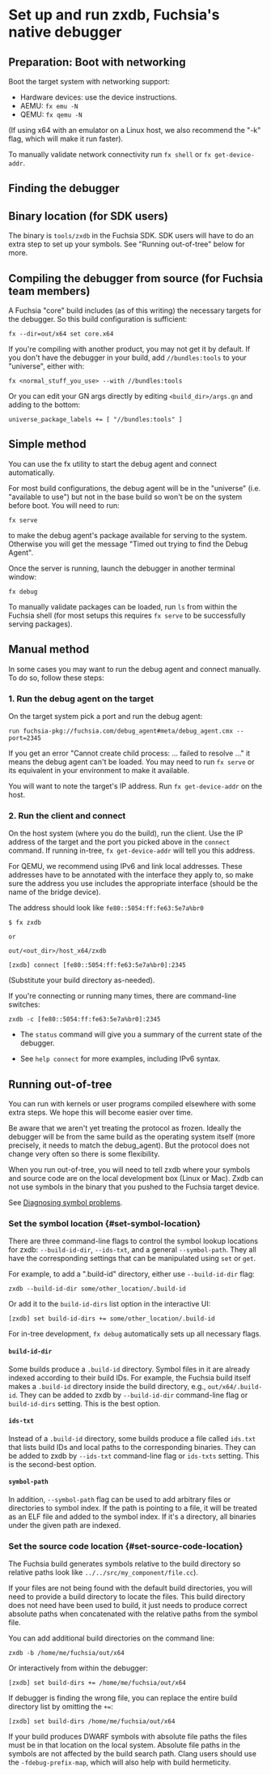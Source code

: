# Set up and run zxdb, Fuchsia's native debugger

## Preparation: Boot with networking

Boot the target system with networking support:

  * Hardware devices: use the device instructions.
  * AEMU: `fx emu -N`
  * QEMU: `fx qemu -N`

(If using x64 with an emulator on a Linux host, we also recommend the "-k" flag, which will make it
run faster).

To manually validate network connectivity run `fx shell` or `fx get-device-addr`.

## Finding the debugger

## Binary location (for SDK users)

The binary is `tools/zxdb` in the Fuchsia SDK. SDK users will have to do an extra step to set up
your symbols. See "Running out-of-tree" below for more.

## Compiling the debugger from source (for Fuchsia team members)

A Fuchsia "core" build includes (as of this writing) the necessary targets for the debugger. So this
build configuration is sufficient:

```posix-terminal
fx --dir=out/x64 set core.x64
```

If you're compiling with another product, you may not get it by default. If you don't have the
debugger in your build, add `//bundles:tools` to your "universe", either with:

```posix-terminal
fx <normal_stuff_you_use> --with //bundles:tools
```

Or you can edit your GN args directly by editing `<build_dir>/args.gn` and adding to the bottom:

```none
universe_package_labels += [ "//bundles:tools" ]
```

## Simple method

You can use the fx utility to start the debug agent and connect automatically.

For most build configurations, the debug agent will be in the "universe" (i.e. "available to use")
but not in the base build so won't be on the system before boot. You will need to run:

```posix-terminal
fx serve
```

to make the debug agent's package available for serving to the system. Otherwise you will get the
message "Timed out trying to find the Debug Agent".

Once the server is running, launch the debugger in another terminal window:

```posix-terminal
fx debug
```

To manually validate packages can be loaded, run `ls` from within the Fuchsia shell (for most setups
this requires `fx serve` to be successfully serving packages).

## Manual method

In some cases you may want to run the debug agent and connect manually. To do so, follow these
steps:

### 1. Run the debug agent on the target

On the target system pick a port and run the debug agent:

```posix-terminal
run fuchsia-pkg://fuchsia.com/debug_agent#meta/debug_agent.cmx --port=2345
```

If you get an error "Cannot create child process: ... failed to resolve ..." it means the debug
agent can't be loaded. You may need to run `fx serve` or its equivalent in your environment to make
it available.

You will want to note the target's IP address. Run `fx get-device-addr` on the host.

### 2. Run the client and connect

On the host system (where you do the build), run the client. Use the IP address of the target and
the port you picked above in the `connect` command. If running in-tree, `fx get-device-addr` will
tell you this address.

For QEMU, we recommend using IPv6 and link local addresses. These addresses have to be annotated
with the interface they apply to, so make sure the address you use includes the appropriate
interface (should be the name of the bridge device).

The address should look like `fe80::5054:ff:fe63:5e7a%br0`

```none {:.devsite-disable-click-to-copy}
$ fx zxdb

or

out/<out_dir>/host_x64/zxdb

[zxdb] connect [fe80::5054:ff:fe63:5e7a%br0]:2345
```

(Substitute your build directory as-needed).

If you're connecting or running many times, there are command-line switches:

```posix-terminal
zxdb -c [fe80::5054:ff:fe63:5e7a%br0]:2345
```

  * The `status` command will give you a summary of the current state of the
    debugger.

  * See `help connect` for more examples, including IPv6 syntax.

## Running out-of-tree

You can run with kernels or user programs compiled elsewhere with some extra steps. We hope this
will become easier over time.

Be aware that we aren't yet treating the protocol as frozen. Ideally the debugger will be from the
same build as the operating system itself (more precisely, it needs to match the debug\_agent). But
the protocol does not change very often so there is some flexibility.

When you run out-of-tree, you will need to tell zxdb where your symbols and source code are on the
local development box (Linux or Mac). Zxdb can not use symbols in the binary that you pushed to the
Fuchsia target device.

See [Diagnosing symbol problems](#diagnosing-symbol-problems).

### Set the symbol location {#set-symbol-location}

There are three command-line flags to control the symbol lookup locations for zxdb:
`--build-id-dir`, `--ids-txt`, and a general `--symbol-path`. They all have the corresponding
settings that can be manipulated using `set` or `get`.

For example, to add a ".build-id" directory, either use `--build-id-dir` flag:

```posix-terminal
zxdb --build-id-dir some/other_location/.build-id
```

Or add it to the `build-id-dirs` list option in the interactive UI:

```none {:.devsite-disable-click-to-copy}
[zxdb] set build-id-dirs += some/other_location/.build-id
```

For in-tree development, `fx debug` automatically sets up all necessary
flags.

#### `build-id-dir`

Some builds produce a `.build-id` directory. Symbol files in it are already indexed according to
their build IDs. For example, the Fuchsia build itself makes a `.build-id` directory inside the
build directory, e.g., `out/x64/.build-id`. They can be added to zxdb by `--build-id-dir`
command-line flag or `build-id-dirs` setting. This is the best option.

#### `ids-txt`

Instead of a `.build-id` directory, some builds produce a file called `ids.txt` that lists build IDs
and local paths to the corresponding binaries. They can be added to zxdb by `--ids-txt` command-line
flag or `ids-txts` setting. This is the second-best option.

#### `symbol-path`

In addition, `--symbol-path` flag can be used to add arbitrary files or directories to symbol index.
If the path is pointing to a file, it will be treated as an ELF file and added to the symbol index.
If it's a directory, all binaries under the given path are indexed.

### Set the source code location {#set-source-code-location}

The Fuchsia build generates symbols relative to the build directory so relative paths look like
`../../src/my_component/file.cc`).

If your files are not being found with the default build directories, you will need to provide a
build directory to locate the files. This build directory does not need have been used to build, it
just needs to produce correct absolute paths when concatenated with the relative paths from the
symbol file.

You can add additional build directories on the command line:

```posix-terminal
zxdb -b /home/me/fuchsia/out/x64
```

Or interactively from within the debugger:

```none
[zxdb] set build-dirs += /home/me/fuchsia/out/x64
```

If debugger is finding the wrong file, you can replace the entire build directory list by omitting
the `+=`:

```none
[zxdb] set build-dirs /home/me/fuchsia/out/x64
```

If your build produces DWARF symbols with absolute file paths the files must be in that location on
the local system. Absolute file paths in the symbols are not affected by the build search path.
Clang users should use the `-fdebug-prefix-map`, which will also help with build hermeticity.

